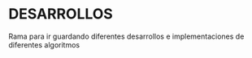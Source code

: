 # DESARROLLOS
Rama para ir guardando diferentes desarrollos e implementaciones de diferentes algoritmos
